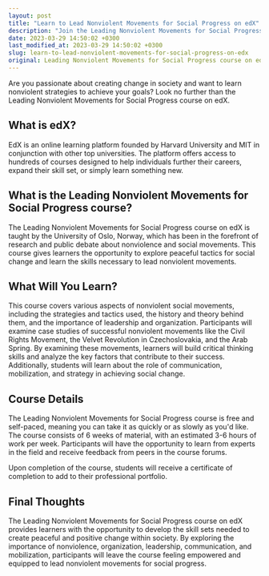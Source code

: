 ```yaml
---
layout: post
title: "Learn to Lead Nonviolent Movements for Social Progress on edX"
description: "Join the Leading Nonviolent Movements for Social Progress course on edX and develop the skill sets needed to create a peaceful and positive change within society."
date: 2023-03-29 14:50:02 +0300
last_modified_at: 2023-03-29 14:50:02 +0300
slug: learn-to-lead-nonviolent-movements-for-social-progress-on-edx
original: Leading Nonviolent Movements for Social Progress course on edX
---
```


Are you passionate about creating change in society and want to learn nonviolent strategies to achieve your goals? Look no further than the Leading Nonviolent Movements for Social Progress course on edX. 

## What is edX?

EdX is an online learning platform founded by Harvard University and MIT in conjunction with other top universities. The platform offers access to hundreds of courses designed to help individuals further their careers, expand their skill set, or simply learn something new.

## What is the Leading Nonviolent Movements for Social Progress course?

The Leading Nonviolent Movements for Social Progress course on edX is taught by the University of Oslo, Norway, which has been in the forefront of research and public debate about nonviolence and social movements. This course gives learners the opportunity to explore peaceful tactics for social change and learn the skills necessary to lead nonviolent movements.

## What Will You Learn?

This course covers various aspects of nonviolent social movements, including the strategies and tactics used, the history and theory behind them, and the importance of leadership and organization. Participants will examine case studies of successful nonviolent movements like the Civil Rights Movement, the Velvet Revolution in Czechoslovakia, and the Arab Spring. By examining these movements, learners will build critical thinking skills and analyze the key factors that contribute to their success. Additionally, students will learn about the role of communication, mobilization, and strategy in achieving social change.

## Course Details

The Leading Nonviolent Movements for Social Progress course is free and self-paced, meaning you can take it as quickly or as slowly as you'd like. The course consists of 6 weeks of material, with an estimated 3-6 hours of work per week. Participants will have the opportunity to learn from experts in the field and receive feedback from peers in the course forums. 

Upon completion of the course, students will receive a certificate of completion to add to their professional portfolio. 

## Final Thoughts

The Leading Nonviolent Movements for Social Progress course on edX provides learners with the opportunity to develop the skill sets needed to create peaceful and positive change within society. By exploring the importance of nonviolence, organization, leadership, communication, and mobilization, participants will leave the course feeling empowered and equipped to lead nonviolent movements for social progress.